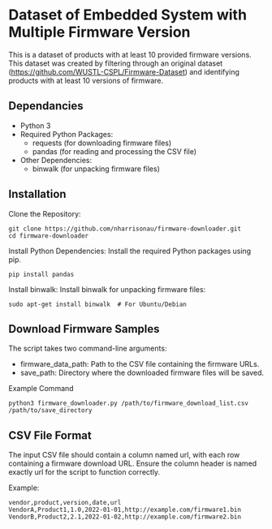 # Dataset of Embedded System with Multiple Firmware Version

This is a dataset of products with at least 10 provided firmware versions. This dataset was created by filtering through an original dataset (https://github.com/WUSTL-CSPL/Firmware-Dataset) and identifying products with at least 10 versions of firmware.


## Dependancies

- Python 3
- Required Python Packages:
  - requests (for downloading firmware files)
  - pandas (for reading and processing the CSV file)
- Other Dependencies:
  - binwalk (for unpacking firmware files)

## Installation

Clone the Repository:

    git clone https://github.com/nharrisonau/firmware-downloader.git
    cd firmware-downloader

Install Python Dependencies: Install the required Python packages using pip.


    pip install pandas

Install binwalk: Install binwalk for unpacking firmware files:

    sudo apt-get install binwalk  # For Ubuntu/Debian

## Download Firmware Samples

The script takes two command-line arguments:

- firmware_data_path: Path to the CSV file containing the firmware URLs.
- save_path: Directory where the downloaded firmware files will be saved.

Example Command

    python3 firmware_downloader.py /path/to/firmware_download_list.csv /path/to/save_directory

## CSV File Format

The input CSV file should contain a column named url, with each row containing a firmware download URL. Ensure the column header is named exactly url for the script to function correctly.

Example:

    vendor,product,version,date,url
    VendorA,Product1,1.0,2022-01-01,http://example.com/firmware1.bin
    VendorB,Product2,2.1,2022-01-02,http://example.com/firmware2.bin